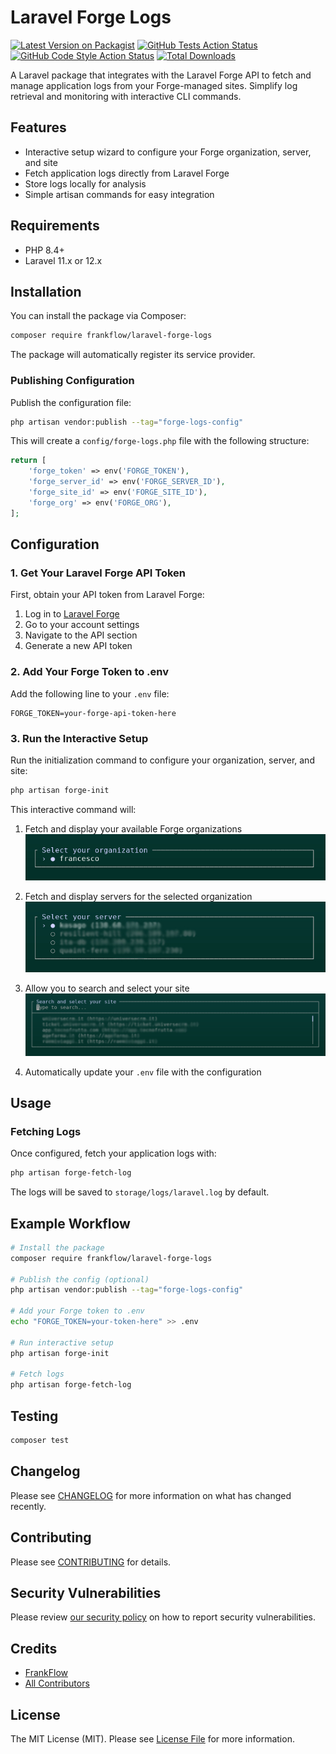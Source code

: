 # Laravel Forge Logs

[![Latest Version on Packagist](https://img.shields.io/packagist/v/frankflow/laravel-forge-logs.svg?style=flat-square)](https://packagist.org/packages/frankflow/laravel-forge-logs)
[![GitHub Tests Action Status](https://img.shields.io/github/actions/workflow/status/frankflow/laravel-forge-logs/run-tests.yml?branch=main&label=tests&style=flat-square)](https://github.com/frankflow/laravel-forge-logs/actions?query=workflow%3Arun-tests+branch%3Amain)
[![GitHub Code Style Action Status](https://img.shields.io/github/actions/workflow/status/frankflow/laravel-forge-logs/fix-php-code-style-issues.yml?branch=main&label=code%20style&style=flat-square)](https://github.com/frankflow/laravel-forge-logs/actions?query=workflow%3A"Fix+PHP+code+style+issues"+branch%3Amain)
[![Total Downloads](https://img.shields.io/packagist/dt/frankflow/laravel-forge-logs.svg?style=flat-square)](https://packagist.org/packages/frankflow/laravel-forge-logs)

A Laravel package that integrates with the Laravel Forge API to fetch and manage application logs from your Forge-managed sites. Simplify log retrieval and monitoring with interactive CLI commands.

## Features

- Interactive setup wizard to configure your Forge organization, server, and site
- Fetch application logs directly from Laravel Forge
- Store logs locally for analysis
- Simple artisan commands for easy integration

## Requirements

- PHP 8.4+
- Laravel 11.x or 12.x

## Installation

You can install the package via Composer:

```bash
composer require frankflow/laravel-forge-logs
```

The package will automatically register its service provider.

### Publishing Configuration

Publish the configuration file:

```bash
php artisan vendor:publish --tag="forge-logs-config"
```

This will create a `config/forge-logs.php` file with the following structure:

```php
return [
    'forge_token' => env('FORGE_TOKEN'),
    'forge_server_id' => env('FORGE_SERVER_ID'),
    'forge_site_id' => env('FORGE_SITE_ID'),
    'forge_org' => env('FORGE_ORG'),
];
``` 
 

## Configuration

### 1. Get Your Laravel Forge API Token

First, obtain your API token from Laravel Forge:

1. Log in to [Laravel Forge](https://forge.laravel.com)
2. Go to your account settings
3. Navigate to the API section
4. Generate a new API token

### 2. Add Your Forge Token to .env

Add the following line to your `.env` file:

```env
FORGE_TOKEN=your-forge-api-token-here
```

### 3. Run the Interactive Setup

Run the initialization command to configure your organization, server, and site:

```bash
php artisan forge-init
```





 




This interactive command will:
1. Fetch and display your available Forge organizations
   ![Forge Init Step 1](./assets/1.jpg)

2. Fetch and display servers for the selected organization
   ![Forge Init Step 2](./assets/2.jpg)

3. Allow you to search and select your site
   ![Forge Init Step 3](./assets/3.jpg)

4. Automatically update your `.env` file with the configuration

## Usage

### Fetching Logs

Once configured, fetch your application logs with:

```bash
php artisan forge-fetch-log
```

The logs will be saved to `storage/logs/laravel.log` by default.

## Example Workflow

```bash
# Install the package
composer require frankflow/laravel-forge-logs

# Publish the config (optional)
php artisan vendor:publish --tag="forge-logs-config"

# Add your Forge token to .env
echo "FORGE_TOKEN=your-token-here" >> .env

# Run interactive setup
php artisan forge-init

# Fetch logs
php artisan forge-fetch-log
```

## Testing

```bash
composer test
```

## Changelog

Please see [CHANGELOG](CHANGELOG.md) for more information on what has changed recently.

## Contributing

Please see [CONTRIBUTING](CONTRIBUTING.md) for details.

## Security Vulnerabilities

Please review [our security policy](../../security/policy) on how to report security vulnerabilities.

## Credits

- [FrankFlow](https://github.com/FrankFlow)
- [All Contributors](../../contributors)

## License

The MIT License (MIT). Please see [License File](LICENSE.md) for more information.
